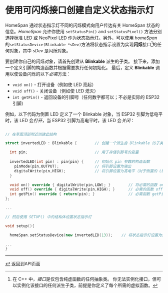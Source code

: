 <!--   原文时间：2023.7.3,翻译时间：2024.5.6，校对时间：2024.6.1   -->

# 使用可闪烁接口创建自定义状态指示灯

HomeSpan 通过状态指示灯不同的闪烁模式向用户传达有关 HomeSpan 状态的信息。*HomeSpan* 允许你使用 `setStatusPin()` and `setStatusPixel()` 方法分别选择标准 LED 或 NeoPixel LED 作为状态指示灯。另外，可以使用 *homeSpan* 的`setStatusDevice(Blinkable *sDev)`方法将状态指示设置为实现**闪烁**接口[^1]的任何对象，其中 *sDev*  是闪烁对象。

要创建你自己的闪烁对象，请首先创建从 **Blinkable** 派生的子类。 接下来，添加一个定义引脚的构造函数并根据需要执行任何初始化。 最后，定义 **Blinkable** 调用以使设备闪烁的以下*必需*方法：


* `void on()` - 打开设备（例如使 LED 亮起）
* `void off()` - 关闭设备（例如使 LED 熄灭）
* `int getPin()` - 返回设备的引脚号（任何数字都可以；不必是实际的 ESP32 引脚）


例如，以下代码为倒置 LED 定义了一个 Blinkable 对象，当 ESP32 引脚为低电平时，该 LED 会*打开*，当 ESP32 引脚为高电平时，该 LED 会*关闭*：

```C++

// 在草图顶部附近创建此结构

struct invertedLED : Blinkable {        // 创建一个派生自 Blinkable 的子类

  int pin;                              // 用于存储引脚号的变量
  
  invertedLED(int pin) : pin{pin} {     // 初始化 pin 参数的构造函数
    pinMode(pin,OUTPUT);                // 将引脚设置为输出
    digitalWrite(pin,HIGH);             // 将引脚设置为高电平（对于倒置的 LED，该引脚处于关闭状态）
  }

  void on() override { digitalWrite(pin,LOW); }        // 将必需的函数 on() - 将引脚设置为低电平
  void off() override { digitalWrite(pin,HIGH); }      // 必需的函数 off() - 将引脚设置为高电平
  int getPin() override { return(pin); }               // 必需函数 getPin() - 返回引脚号
};

...

// 然后使用 SETUP() 中的结构体设置状态指示灯

void setup(){

  homeSpan.setStatusDevice(new invertedLED(13));    // 将状态指示灯设置为连接到引脚 13 的新的可闪烁设备

...
}
```

[^1]: 在 C++ 中，*接口*是仅包含纯虚函数的任何抽象类。 你无法实例化接口，但可以实例化该接口的任何派生子类，前提是你定义了每个所需的虚拟函数。

---

[↩️](Reference.md) 返回到API页面

